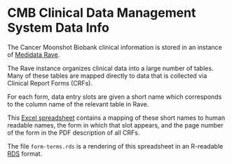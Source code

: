 CMB Clinical Data Management System Data Info
=============================================

The Cancer Moonshot Biobank clinical information is stored in an instance of [Medidata Rave](https://www.medidata.com/en/clinical-trial-products/clinical-data-management/edc-systems).

The Rave instance organizes clinical data into a large number of tables. Many of these tables are mapped directly to data that is collected via Clinical Report Forms (CRFs).

For each form, data entry slots are given a short name which corresponds to the column name of the relevant table in Rave.

This [Excel spreadsheet](./10323-form-terms-V3.txt) contains a mapping of these short names to human readable names, the form in which that slot appears, and the page number of the form in the PDF description of all CRFs.

The file `form-terms.rds` is a rendering of this spreadsheet in an R-readable [RDS](https://cran.r-project.org/doc/manuals/r-release/R-ints.html#Serialization-Formats) format.
